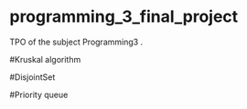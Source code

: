 # programming_3_final_project
TPO of the subject Programming3 .

#Kruskal algorithm

#DisjointSet

#Priority queue
